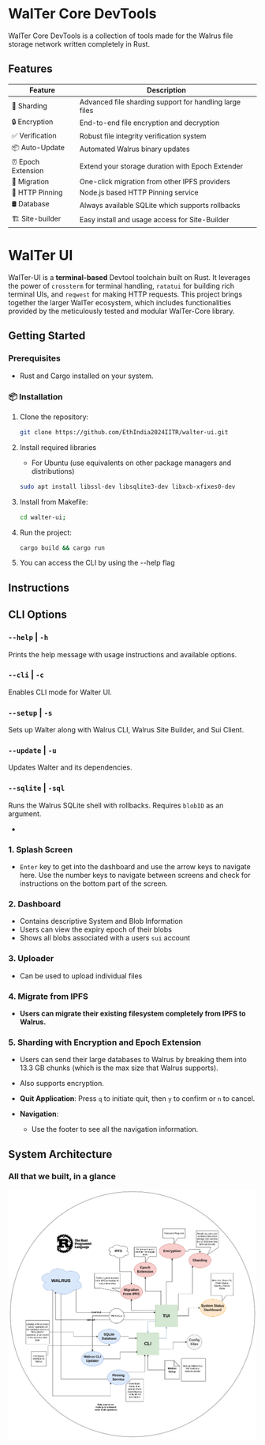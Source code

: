 # WalTer Core DevTools

WalTer Core DevTools is a collection of tools made for the Walrus file storage network written completely in Rust.

## Features

| Feature            | Description                                             |
| ------------------ | ------------------------------------------------------- |
| 🔄 Sharding        | Advanced file sharding support for handling large files |
| 🔒 Encryption      | End-to-end file encryption and decryption               |
| ✅ Verification    | Robust file integrity verification system               |
| 📦 Auto-Update     | Automated Walrus binary updates                         |
| ⏰ Epoch Extension | Extend your storage duration with Epoch Extender        |
| 🔄 Migration       | One-click migration from other IPFS providers           |
| 📌 HTTP Pinning    | Node.js based HTTP Pinning service                      |
| 🛢️ Database        | Always available SQLite which supports rollbacks        |
| 🏗️ Site-builder    | Easy install and usage access for Site-Builder          |

# WalTer UI

WalTer-UI is a **terminal-based** Devtool toolchain built on Rust. It leverages the power of `crossterm` for terminal handling, `ratatui` for building rich terminal UIs, and `reqwest` for making HTTP requests. This project brings together the larger WalTer ecosystem, which includes functionalities provided by the meticulously tested and modular WalTer-Core library.

## Getting Started

### Prerequisites

- Rust and Cargo installed on your system.

### 📦 Installation

1.  Clone the repository:

    ```bash
    git clone https://github.com/EthIndia2024IITR/walter-ui.git
    ```
2.  Install required libraries

    - For Ubuntu (use equivalents on other package managers and distributions)
    ```bash
    sudo apt install libssl-dev libsqlite3-dev libxcb-xfixes0-dev
    ```

3.  Install from Makefile:

    ```bash
    cd walter-ui;
    ```

4.  Run the project:

    ```bash
    cargo build && cargo run

    ```

5.  You can access the CLI by using the --help flag

## Instructions

## CLI Options

### `--help` | `-h`

Prints the help message with usage instructions and available options.

### `--cli` | `-c`

Enables CLI mode for Walter UI.

### `--setup` | `-s`

Sets up Walter along with Walrus CLI, Walrus Site Builder, and Sui Client.

### `--update` | `-u`

Updates Walter and its dependencies.

### `--sqlite` | `-sql`

Runs the Walrus SQLite shell with rollbacks. Requires `blobID` as an argument.

-

### 1. Splash Screen

- `Enter` key to get into the dashboard and use the arrow keys to navigate here. Use the number keys to navigate between screens and check for instructions on the bottom part of the screen.

### 2. Dashboard

- Contains descriptive System and Blob Information
- Users can view the expiry epoch of their blobs
- Shows all blobs associated with a users `sui` account

### 3. Uploader

- Can be used to upload individual files

### 4. Migrate from IPFS

- **Users can migrate their existing filesystem completely from IPFS to Walrus.**

### 5. Sharding with Encryption and Epoch Extension

- Users can send their large databases to Walrus by breaking them into 13.3 GB chunks (which is the max size that Walrus supports).
- Also supports encryption.

- **Quit Application**: Press `q` to initiate quit, then `y` to confirm or `n` to cancel.
- **Navigation**:
  - Use the footer to see all the navigation information.

## System Architecture

### All that we built, in a glance

<img src="architecture.png" alt="System Architecture" width="700">
